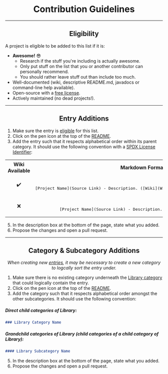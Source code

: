 <h1 align="center">Contribution Guidelines</h1>

---

<h2 align="center">Eligibility</h2>

A project is eligible to be added to this list if it is:
- **Awesome!** :sunglasses:
    - Research if the stuff you're including is actually awesome.
    - Only put stuff on the list that you or another contributor can personally recommend.
    - You should rather leave stuff out than include too much.
- Well-documented (wiki, descriptive README.md, javadocs or command-line help available).
- Open-source with a [free license](https://www.gnu.org/licenses/license-list.html).
- Actively maintained (no dead projects!).

---

<h2 align="center">Entry Additions</h2>

1. Make sure the entry is [eligible](#eligibility) for this list.
2. Click on the pen icon at the top of the [README](README.md).
3. Add the entry such that it respects alphabetical order within its parent category. It should use the following convention with a [SPDX License Identifier](https://spdx.org/licenses):

<div align="center">
  <table>
    <tr>
      <th>Wiki Available</th> <th>Markdown Format</th>
    </tr>
    <tr>
      <td align="center">✔️</td>
      <td align="center">
        <br />
        <pre lang="markdown">[Project Name](Source Link) - Description. ([Wiki](Wiki Link)) `SPDX License Identifier`</pre>
      </td>
    </tr>
    <tr>
      <td align="center">❌</td>
      <td align="center">
        <br />
        <pre lang="markdown">[Project Name](Source Link) - Description. `SPDX License Identifier`</pre>
      </td>
    </tr>
  </table>
</div>

5. In the description box at the bottom of the page, state what you added.
6. Propose the changes and open a pull request.

---

<h2 align="center">Category & Subcategory Additions</h2>

<p align="center"><i>When creating new <a href="#entry-additions">entries</a>, it may be necessary to create a new category to logcally sort the entry under.</i></p>

1. Make sure there is no existing category underneath the [Library category](README.md#library) that could logically contain the entry.
2. Click on the pen icon at the top of the [README](README.md).
3. Add the category such that it respects alphabetical order amongst the other subcategories. It should use the following convention:

##### Direct child categories of Library:
```markdown
### Library Category Name
```
##### Grandchild categories of Library (child categories of a child category of Library):
```markdown
#### Library Subcategory Name
```

5. In the description box at the bottom of the page, state what you added.
6. Propose the changes and open a pull request.
